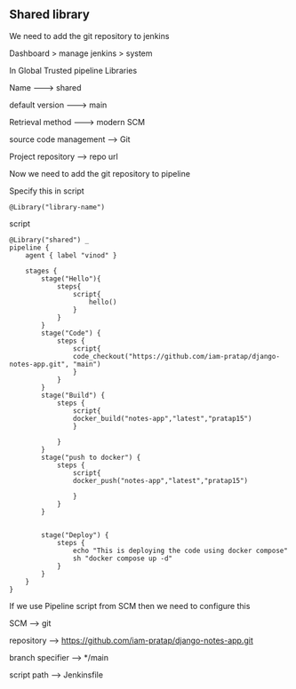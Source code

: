 ## Shared library

We need to add the git repository to jenkins

Dashboard > manage jenkins > system

In Global Trusted pipeline Libraries

Name ---> shared

default version ---> main

Retrieval method ---> modern SCM

source code management --> Git

Project repository --> repo url

Now we need to add the git repository to pipeline

Specify this in script
```
@Library("library-name")
```

script
```
@Library("shared") _
pipeline {
    agent { label "vinod" }

    stages {
        stage("Hello"){
            steps{
                script{
                    hello()
                }
            }
        }
        stage("Code") {
            steps {
                script{
                code_checkout("https://github.com/iam-pratap/django-notes-app.git", "main")
                }
            }
        }
        stage("Build") {
            steps {
                script{
                docker_build("notes-app","latest","pratap15")
                }
                
            }
        }
        stage("push to docker") {
            steps {
                script{
                docker_push("notes-app","latest","pratap15")
                
                }
            }
        }
        
        
        stage("Deploy") {
            steps {
                echo "This is deploying the code using docker compose"
                sh "docker compose up -d"
            }
        }
    }
}
```
If we use Pipeline script from SCM then we need to configure this

SCM --> git

repository --> https://github.com/iam-pratap/django-notes-app.git

branch specifier --> */main

script path --> Jenkinsfile
